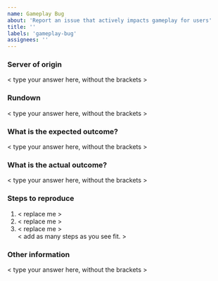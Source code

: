 ```yaml
---
name: Gameplay Bug
about: 'Report an issue that actively impacts gameplay for users'
title: ''
labels: 'gameplay-bug'
assignees: ''
---
```


<!-- Before continuing, please make sure that your bug hasn't already been submitted. -->

### Server of origin
<!-- What server does the issue effect? Survival? Skyblock? Global? -->
< type your answer here, without the brackets >

  
### Rundown
<!-- Provide a breif description of the issue you're facing. -->
< type your answer here, without the brackets >

  
### What is the expected outcome?
<!-- Tell us what should normally happen instead of encountering this bug. -->
< type your answer here, without the brackets >


### What is the actual outcome?
<!-- Tell us what actually happens instead of the expected behaviour. -->
< type your answer here, without the brackets >


### Steps to reproduce
<!-- Please list the steps you took to produce this bug, so we can also produce it too. -->
1. < replace me >
2. < replace me >
3. < replace me >  
< add as many steps as you see fit. >



### Other information
<!-- If you have any other information that you feel would help, please add it below -->
< type your answer here, without the brackets >
